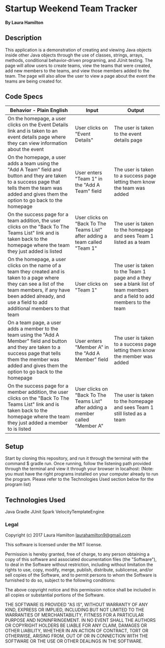 # Startup Weekend Team Tracker

#### By Laura Hamilton

## Description

This application is a demonstration of creating and viewing Java objects inside other Java objects through the use of classes, strings, arrays, methods, conditional behavior-driven programing, and JUnit testing. The page will allow users to create teams, view the teams that were created, add new members to the teams, and view those members added to the team. The page will also allow the user to view a page about the event the teams are being created for.

## Code Specs

|Behavior - Plain English|Input|Output|
|---|---|---|
|On the homepage, a user clicks on the Event Details link and is taken to an event details page where they can view information about the event|User clicks on "Event Details"|The user is taken to the event details page|
|On the homepage, a user adds a team using the "Add A Team" field and button and they are taken to a success page that tells them the team was added and gives them the option to go back to the homepage|User enters "Team 1" in the "Add A Team" field|The user is taken to a success page letting them know the team was added|
|On the success page for a team addition, the user clicks on the "Back To The Teams List" link and is taken back to the homepage where the team they just added is listed|User clicks on "Back To The Teams List" after adding a team called "Team 1"|The user is taken to the homepage and sees Team 1 listed as a team|
|On the homepage, a user clicks on the name of a team they created and is taken to a page where they can see a list of the team members, if any have been added already, and use a field to add additional members to that team|User clicks on "Team 1"|The user is taken to the Team 1 page and a they see a blank list of team members and a field to add members to the team|
|On a team page, a user adds a member to the team using the "Add A Member" field and button and they are taken to a success page that tells them the member was added and gives them the option to go back to the homepage|User enters "Member A" in the "Add A Member" field|The user is taken to a success page letting them know the member was added|
|On the success page for a member addition, the user clicks on the "Back To The Teams List" link and is taken back to the homepage where the team they just added a member to is listed|User clicks on "Back To The Teams List" after adding a member called "Member A"|The user is taken to the homepage and sees Team 1 still listed as a team|

## Setup

Start by cloning this repository, and run it through the terminal with the command $ gradle run. Once running, follow the listening path provided through the terminal and view it through your browser in localhost:
(Note: you must have the right programs installed on your computer already to run the program. Please refer to the Technologies Used section below for the program list)

## Technologies Used

Java
Gradle
JUnit
Spark
VelocityTemplateEngine

### Legal

Copyright (c) 2017 Laura Hamilton laurahamilton9@gmail.com

This software is licensed under the MIT license.

Permission is hereby granted, free of charge, to any person obtaining a copy
of this software and associated documentation files (the "Software"), to deal
in the Software without restriction, including without limitation the rights
to use, copy, modify, merge, publish, distribute, sublicense, and/or sell
copies of the Software, and to permit persons to whom the Software is
furnished to do so, subject to the following conditions:

The above copyright notice and this permission notice shall be included in
all copies or substantial portions of the Software.

THE SOFTWARE IS PROVIDED "AS IS", WITHOUT WARRANTY OF ANY KIND, EXPRESS OR
IMPLIED, INCLUDING BUT NOT LIMITED TO THE WARRANTIES OF MERCHANTABILITY,
FITNESS FOR A PARTICULAR PURPOSE AND NONINFRINGEMENT. IN NO EVENT SHALL THE
AUTHORS OR COPYRIGHT HOLDERS BE LIABLE FOR ANY CLAIM, DAMAGES OR OTHER
LIABILITY, WHETHER IN AN ACTION OF CONTRACT, TORT OR OTHERWISE, ARISING FROM,
OUT OF OR IN CONNECTION WITH THE SOFTWARE OR THE USE OR OTHER DEALINGS IN
THE SOFTWARE.
